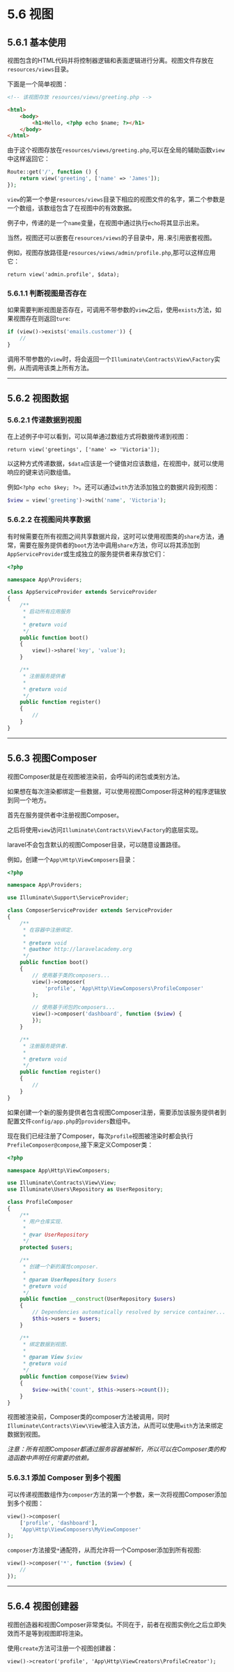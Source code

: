 # 5.6 视图

## 5.6.1 基本使用

视图包含的HTML代码并将控制器逻辑和表面逻辑进行分离。视图文件存放在`resources/views`目录。

下面是一个简单视图：

```html
<!-- 该视图存放 resources/views/greeting.php -->

<html>
    <body>
        <h1>Hello, <?php echo $name; ?></h1>
    </body>
</html>
```

由于这个视图存放在`resources/views/greeting.php`,可以在全局的辅助函数`view`中这样返回它：

```php
Route::get('/', function () {
    return view('greeting', ['name' => 'James']);
});
```

`view`的第一个参是`resources/views`目录下相应的视图文件的名字，第二个参数是一个数组，该数组包含了在视图中的有效数据。

例子中，传递的是一个`name`变量，在视图中通过执行`echo`将其显示出来。

当然，视图还可以嵌套在`resources/views`的子目录中，用`.`来引用嵌套视图。

例如，视图存放路径是`resources/views/admin/profile.php`,那可以这样应用它：

```
return view('admin.profile', $data);
```

### 5.6.1.1 判断视图是否存在

如果需要判断视图是否存在，可调用不带参数的`view`之后，使用`exists`方法，如果视图存在则返回`ture`:

```php
if (view()->exists('emails.customer')) {
    //
}
```

调用不带参数的`view`时，将会返回一个`Illuminate\Contracts\View\Factory`实例，从而调用该类上所有方法。

--------------------------------------------------------------------------------

## 5.6.2 视图数据

### 5.6.2.1 传递数据到视图

在上述例子中可以看到，可以简单通过数组方式将数据传递到视图：

```
return view('greetings', ['name' => 'Victoria']);
```

以这种方式传递数据，`$data`应该是一个键值对应该数组，在视图中，就可以使用响应的键来访问数组值。

例如`<?php echo $key; ?>`。还可以通过`with`方法添加独立的数据片段到视图：

```php
$view = view('greeting')->with('name', 'Victoria');
```

### 5.6.2.2 在视图间共享数据

有时候需要在所有视图之间共享数据片段，这时可以使用视图类的`share`方法，通常，需要在服务提供者的`boot`方法中调用`share`方法，你可以将其添加到`AppServiceProvider`或生成独立的服务提供者来存放它们：

```php
<?php

namespace App\Providers;

class AppServiceProvider extends ServiceProvider
{
    /**
     * 启动所有应用服务
     *
     * @return void
     */
    public function boot()
    {
        view()->share('key', 'value');
    }

    /**
     * 注册服务提供者
     *
     * @return void
     */
    public function register()
    {
        //
    }
}
```

--------------------------------------------------------------------------------

## 5.6.3 视图Composer

视图Composer就是在视图被渲染前，会呼叫的闭包或类别方法。

如果想在每次渲染都绑定一些数据，可以使用视图Composer将这种的程序逻辑放到同一个地方。

首先在服务提供者中注册视图Composer。

之后将使用`view`访问`Illuminate\Contracts\View\Factory`的底层实现。

laravel不会包含默认的视图Composer目录，可以随意设置路径。

例如，创建一个`App\Http\ViewComposers`目录：

```php
<?php

namespace App\Providers;

use Illuminate\Support\ServiceProvider;

class ComposerServiceProvider extends ServiceProvider
{
    /**
     * 在容器中注册绑定.
     *
     * @return void
     * @author http://laravelacademy.org
     */
    public function boot()
    {
        // 使用基于类的composers...
        view()->composer(
            'profile', 'App\Http\ViewComposers\ProfileComposer'
        );

        // 使用基于闭包的composers...
        view()->composer('dashboard', function ($view) {
        });
    }

    /**
     * 注册服务提供者.
     *
     * @return void
     */
    public function register()
    {
        //
    }
}
```

如果创建一个新的服务提供者包含视图Composer注册，需要添加该服务提供者到配置文件`config/app.php`的`providers`数组中。

现在我们已经注册了Composer，每次`profile`视图被渲染时都会执行`PrefileComposer@compose`,接下来定义Composer类：

```php
<?php

namespace App\Http\ViewComposers;

use Illuminate\Contracts\View\View;
use Illuminate\Users\Repository as UserRepository;

class ProfileComposer
{
    /**
     * 用户仓库实现.
     *
     * @var UserRepository
     */
    protected $users;

    /**
     * 创建一个新的属性composer.
     *
     * @param UserRepository $users
     * @return void
     */
    public function __construct(UserRepository $users)
    {
        // Dependencies automatically resolved by service container...
        $this->users = $users;
    }

    /**
     * 绑定数据到视图.
     *
     * @param View $view
     * @return void
     */
    public function compose(View $view)
    {
        $view->with('count', $this->users->count());
    }
}
```

视图被渲染前，Composer类的composer方法被调用，同时`Illuminate\Contracts\View\View`被注入该方法，从而可以使用`with`方法来绑定数据到视图。

_注意：所有视图Composer都通过服务容器被解析，所以可以在Composer类的构造函数中声明任何需要的依赖。_

### 5.6.3.1 添加 Composer 到多个视图

可以传递视图数组作为`composer`方法的第一个参数，来一次将视图Composer添加到多个视图：

```php
view()->composer(
    ['profile', 'dashboard'],
    'App\Http\ViewComposers\MyViewComposer'
);
```

`composer`方法接受`*`通配符，从而允许将一个Composer添加到所有视图:

```php
view()->composer('*', function ($view) {
    //
});
```

--------------------------------------------------------------------------------

## 5.6.4 视图创建器

视图创造器和视图Composer非常类似。不同在于，前者在视图实例化之后立即失效而不是等到视图即将渲染。

使用`create`方法可注册一个视图创建器：

```
view()->creator('profile', 'App\Http\ViewCreators\ProfileCreator');
```
